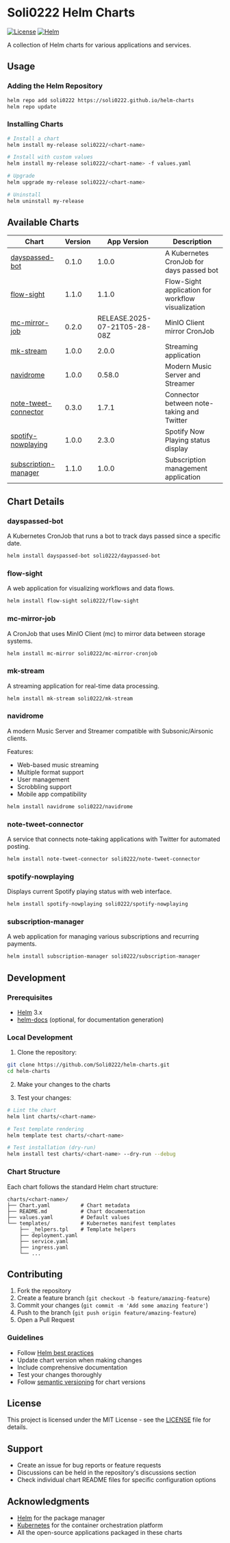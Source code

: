 # Soli0222 Helm Charts

[![License](https://img.shields.io/badge/License-MIT-blue.svg)](https://opensource.org/licenses/MIT)
[![Helm](https://img.shields.io/badge/Helm-v3-informational?logo=helm)](https://helm.sh/)

A collection of Helm charts for various applications and services.

## Usage

### Adding the Helm Repository

```bash
helm repo add soli0222 https://soli0222.github.io/helm-charts
helm repo update
```

### Installing Charts

```bash
# Install a chart
helm install my-release soli0222/<chart-name>

# Install with custom values
helm install my-release soli0222/<chart-name> -f values.yaml

# Upgrade
helm upgrade my-release soli0222/<chart-name>

# Uninstall
helm uninstall my-release
```

## Available Charts

| Chart | Version | App Version | Description |
|-------|---------|-------------|-------------|
| [dayspassed-bot](#dayspassed-bot) | 0.1.0 | 1.0.0 | A Kubernetes CronJob for days passed bot |
| [flow-sight](#flow-sight) | 1.1.0 | 1.1.0 | Flow-Sight application for workflow visualization |
| [mc-mirror-job](#mc-mirror-job) | 0.2.0 | RELEASE.2025-07-21T05-28-08Z | MinIO Client mirror CronJob |
| [mk-stream](#mk-stream) | 1.0.0 | 2.0.0 | Streaming application |
| [navidrome](#navidrome) | 1.0.0 | 0.58.0 | Modern Music Server and Streamer |
| [note-tweet-connector](#note-tweet-connector) | 0.3.0 | 1.7.1 | Connector between note-taking and Twitter |
| [spotify-nowplaying](#spotify-nowplaying) | 1.0.0 | 2.3.0 | Spotify Now Playing status display |
| [subscription-manager](#subscription-manager) | 1.1.0 | 1.0.0 | Subscription management application |

## Chart Details

### dayspassed-bot

A Kubernetes CronJob that runs a bot to track days passed since a specific date.

```bash
helm install dayspassed-bot soli0222/daypassed-bot
```

### flow-sight

A web application for visualizing workflows and data flows.

```bash
helm install flow-sight soli0222/flow-sight
```

### mc-mirror-job

A CronJob that uses MinIO Client (mc) to mirror data between storage systems.

```bash
helm install mc-mirror soli0222/mc-mirror-cronjob
```

### mk-stream

A streaming application for real-time data processing.

```bash
helm install mk-stream soli0222/mk-stream
```

### navidrome

A modern Music Server and Streamer compatible with Subsonic/Airsonic clients.

Features:
- Web-based music streaming
- Multiple format support
- User management
- Scrobbling support
- Mobile app compatibility

```bash
helm install navidrome soli0222/navidrome
```

### note-tweet-connector

A service that connects note-taking applications with Twitter for automated posting.

```bash
helm install note-tweet-connector soli0222/note-tweet-connector
```

### spotify-nowplaying

Displays current Spotify playing status with web interface.

```bash
helm install spotify-nowplaying soli0222/spotify-nowplaying
```

### subscription-manager

A web application for managing various subscriptions and recurring payments.

```bash
helm install subscription-manager soli0222/subscription-manager
```

## Development

### Prerequisites

- [Helm](https://helm.sh/) 3.x
- [helm-docs](https://github.com/norwoodj/helm-docs) (optional, for documentation generation)

### Local Development

1. Clone the repository:
```bash
git clone https://github.com/Soli0222/helm-charts.git
cd helm-charts
```

2. Make your changes to the charts

3. Test your changes:
```bash
# Lint the chart
helm lint charts/<chart-name>

# Test template rendering
helm template test charts/<chart-name>

# Test installation (dry-run)
helm install test charts/<chart-name> --dry-run --debug
```

### Chart Structure

Each chart follows the standard Helm chart structure:

```
charts/<chart-name>/
├── Chart.yaml          # Chart metadata
├── README.md           # Chart documentation
├── values.yaml         # Default values
└── templates/          # Kubernetes manifest templates
    ├── _helpers.tpl    # Template helpers
    ├── deployment.yaml
    ├── service.yaml
    ├── ingress.yaml
    └── ...
```

## Contributing

1. Fork the repository
2. Create a feature branch (`git checkout -b feature/amazing-feature`)
3. Commit your changes (`git commit -m 'Add some amazing feature'`)
4. Push to the branch (`git push origin feature/amazing-feature`)
5. Open a Pull Request

### Guidelines

- Follow [Helm best practices](https://helm.sh/docs/chart_best_practices/)
- Update chart version when making changes
- Include comprehensive documentation
- Test your changes thoroughly
- Follow [semantic versioning](https://semver.org/) for chart versions

## License

This project is licensed under the MIT License - see the [LICENSE](LICENSE) file for details.

## Support

- Create an issue for bug reports or feature requests
- Discussions can be held in the repository's discussions section
- Check individual chart README files for specific configuration options

## Acknowledgments

- [Helm](https://helm.sh/) for the package manager
- [Kubernetes](https://kubernetes.io/) for the container orchestration platform
- All the open-source applications packaged in these charts
